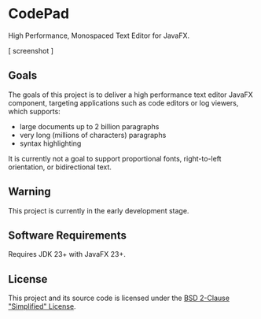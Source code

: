 # CodePad

High Performance, Monospaced Text Editor for JavaFX.

[ screenshot ]



## Goals

The goals of this project is to deliver a high performance text editor JavaFX component,
targeting applications such as code editors or log viewers, which supports:

- large documents up to 2 billion paragraphs
- very long (millions of characters) paragraphs
- syntax highlighting

It is currently not a goal to support proportional fonts, right-to-left orientation, or bidirectional text.



## Warning

This project is currently in the early development stage.



## Software Requirements

Requires JDK 23+ with JavaFX 23+.


## License

This project and its source code is licensed under the [BSD 2-Clause "Simplified" License](LICENSE).

